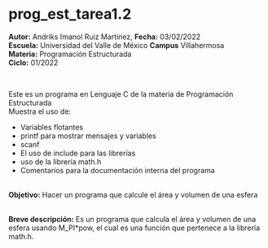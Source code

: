 # prog_est_tarea1.2
<p><b>Autor:</b> Andriks Imanol Ruiz Martínez, <b>Fecha:</b> 03/02/2022 <br>
  <b>Escuela:</b> Universidad del Valle de México <b>Campus</b> Villahermosa <br>
  <b>Materia:</b> Programación Estructurada <br>
  <b>Ciclo:</b> 01/2022</p>
<br>
<p>Este es un programa en Lenguaje C de la materia de Programación Estructurada<br>
Muestra el uso de:
  <ul>
    <li>Variables flotantes</li>
    <li>printf para mostrar mensajes y variables</li>
    <li>scanf</li>
    <li>El uso de include para las librerías</li>
    <li>uso de la librería math.h</li>
    <li>Comentarios para la documentación interna del programa</li>
    </ul>
    </p>
<br>
<b>Objetivo:</b> Hacer un programa que calcule el área y volumen de una esfera
<br>
<br>
<p><b>Breve descripción:</b>
Es un programa que calcula el área y volumen de una esfera usando M_PI*pow, el cual es una función que pertenece a la librería math.h.
<br>
</p>
